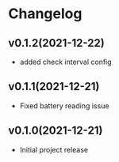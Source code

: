 # Changelog

## v0.1.2(2021-12-22)
* added check interval config

## v0.1.1(2021-12-21)
* Fixed battery reading issue

## v0.1.0(2021-12-21)
* Initial project release
